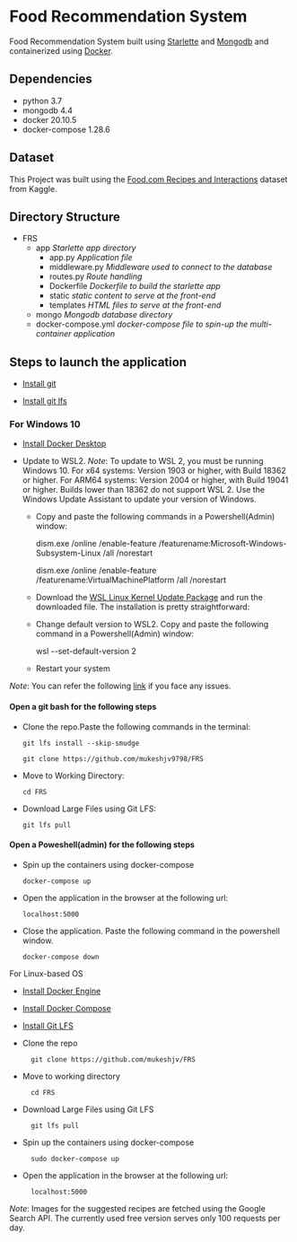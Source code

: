 # Food Recommendation System

Food Recommendation System built using [Starlette](https://www.starlette.io/) and [Mongodb](https://www.mongodb.com/) and containerized using [Docker](https://www.docker.com/).
## Dependencies

- python 3.7
- mongodb 4.4
- docker 20.10.5
- docker-compose 1.28.6
  
## Dataset

This Project was built using the [Food.com Recipes and Interactions](https://www.kaggle.com/shuyangli94/food-com-recipes-and-user-interactions/code) dataset from Kaggle.

## Directory Structure

- FRS
  - app  *Starlette app directory*
    - app.py    *Application file*
    - middleware.py *Middleware used to connect to the database*
    - routes.py *Route handling*
    - Dockerfile *Dockerfile to build the starlette app*
    - static *static content to serve at the front-end*
    - templates *HTML files to serve at the front-end*
  - mongo  *Mongodb database directory*
  - docker-compose.yml  *docker-compose file to spin-up the multi-container application*

## Steps to launch the application

- [Install git](https://git-scm.com/book/en/v2/Getting-Started-Installing-Git)

- [Install git lfs](https://git-lfs.github.com/)

### For Windows 10
 
- [Install Docker Desktop](https://www.docker.com/products/docker-desktop)

- Update to WSL2.
*Note*: To update to WSL 2, you must be running Windows 10.
        For x64 systems: Version 1903 or higher, with Build 18362 or higher.
        For ARM64 systems: Version 2004 or higher, with Build 19041 or higher.
        Builds lower than 18362 do not support WSL 2. Use the Windows Update Assistant to update your version of Windows.
        
  * Copy and paste the following commands in a Powershell(Admin) window:
  
      dism.exe /online /enable-feature /featurename:Microsoft-Windows-Subsystem-Linux /all /norestart

      dism.exe /online /enable-feature /featurename:VirtualMachinePlatform /all /norestart
      
  * Download the [WSL Linux Kernel Update Package](https://wslstorestorage.blob.core.windows.net/wslblob/wsl_update_x64.msi) and run the downloaded file. The installation is pretty straightforward:
  
  * Change default version to WSL2. Copy and paste the following command in a Powershell(Admin) window:
  
      wsl --set-default-version 2
      
  * Restart your system
     
*Note*: You can refer the following [link](https://docs.microsoft.com/en-us/windows/wsl/install-win10) if you face any issues.

#### Open a git bash for the following steps
- Clone the repo.Paste the following commands in the terminal:
      
      git lfs install --skip-smudge
      
      git clone https://github.com/mukeshjv9798/FRS
      
- Move to Working Directory:

      cd FRS
     
- Download Large Files using Git LFS:
        
      git lfs pull

#### Open a Poweshell(admin) for the following steps

- Spin up the containers using docker-compose

      docker-compose up

- Open the application in the browser at the following url:

      localhost:5000

- Close the application. Paste the following command in the powershell window.

      docker-compose down
 
 For Linux-based OS
 
- [Install Docker Engine](https://docs.docker.com/engine/install/)

- [Install Docker Compose](https://docs.docker.com/compose/install/)

- [Install Git LFS](https://git-lfs.github.com/)
  
- Clone the repo
  
        git clone https://github.com/mukeshjv/FRS

- Move to working directory

        cd FRS
        
- Download Large Files using Git LFS
        
        git lfs pull

- Spin up the containers using docker-compose

        sudo docker-compose up

- Open the application in the browser at the following url:

        localhost:5000

*Note*: Images for the suggested recipes are fetched using the Google Search API. The currently used free version serves only 100 requests per day.
